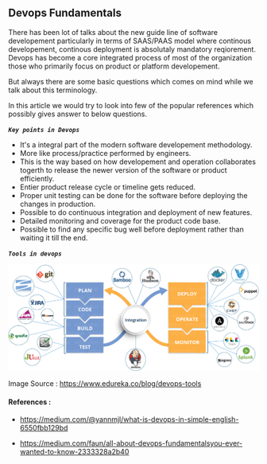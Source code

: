 ## Devops Fundamentals

There has been lot of talks about the new guide line of software developement particularly in terms of SAAS/PAAS model where continous developement, continous deployment is absolutaly mandatory reqiorement. Devops has become a core integrated process of most of the organization those who primarily focus on product or platform developement.

But always there are some basic questions which comes on mind while we talk about this terminology.


In this article we would try to look into few of the popular references which possibly gives answer to below questions.

***`Key points in Devops`***


- It's a integral part of the modern software developement methodology. 
- More like process/practice performed by engineers.
- This is the way based on how developement and operation collaborates togerth to release the newer version of the software or product efficiently.
- Entier product release cycle or timeline gets reduced.
- Proper unit testing can be done for the software before deploying the changes in production.
- Possible to do continuous integration and deployment of new features.
- Detailed monitoring and coverage for the product code base.
- Possible to find any specific bug well before deployment rather than waiting it till the end.


***`Tools in devops`***

![Devops-Tools](./images/devops-tools.png)

Image Source : https://www.edureka.co/blog/devops-tools

#### References :

- https://medium.com/@yannmjl/what-is-devops-in-simple-english-6550fbb129bd


- https://medium.com/faun/all-about-devops-fundamentalsyou-ever-wanted-to-know-2333328a2b40
